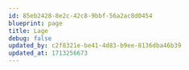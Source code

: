 ```yaml
---
id: 85eb2428-8e2c-42c8-9bbf-56a2ac8d0454
blueprint: page
title: Lage
debug: false
updated_by: c2f8321e-be41-4d83-b9ee-8136dba46b39
updated_at: 1713256673
---
```

